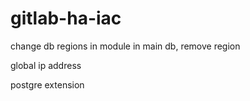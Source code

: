 # gitlab-ha-iac

change db regions in module
in main db, remove region

global ip address

postgre extension
